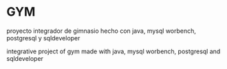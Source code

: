 # GYM

proyecto integrador de gimnasio hecho con java, mysql worbench, postgresql y sqldeveloper

integrative project of gym made with java, mysql worbench, postgresql and sqldeveloper
